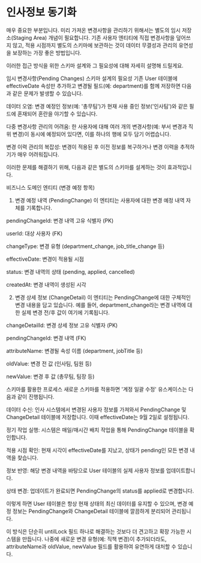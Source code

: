 # 인사정보 동기화

매우 중요한 부분입니다. 미리 가져온 변경사항을 관리하기 위해서는 별도의 임시 저장소(Staging Area) 개념이 필요합니다. 기존 사용자 엔티티에 직접 변경사항을 덮어쓰지 않고, 적용 시점까지 별도의 스키마에 보관하는 것이 데이터 무결성과 관리의 유연성을 보장하는 가장 좋은 방법입니다.

이러한 접근 방식을 위한 스키마 설계와 그 필요성에 대해 자세히 설명해 드릴게요.

임시 변경사항(Pending Changes) 스키마 설계의 필요성
기존 User 테이블에 effectiveDate 속성만 추가하고 변경될 필드(예: department)를 함께 저장하면 다음과 같은 문제가 발생할 수 있습니다.

데이터 오염: 변경 예정인 정보(예: '총무팀')가 현재 사용 중인 정보('인사팀')와 같은 필드에 혼재되어 혼란을 야기할 수 있습니다.

다중 변경사항 관리의 어려움: 한 사용자에 대해 여러 개의 변경사항(예: 부서 변경과 직위 변경)이 동시에 예정되어 있다면, 이를 하나의 행에 모두 담기 어렵습니다.

변경 이력 관리의 복잡성: 변경이 적용된 후 이전 정보를 복구하거나 변경 이력을 추적하기가 매우 어려워집니다.

이러한 문제를 해결하기 위해, 다음과 같은 별도의 스키마를 설계하는 것이 효과적입니다.

비즈니스 도메인 엔티티 (변경 예정 항목)
1. 변경 예정 내역 (PendingChange)
이 엔티티는 사용자에 대한 변경 예정 내역 자체를 기록합니다.

pendingChangeId: 변경 내역 고유 식별자 (PK)

userId: 대상 사용자 (FK)

changeType: 변경 유형 (department_change, job_title_change 등)

effectiveDate: 변경이 적용될 시점

status: 변경 내역의 상태 (pending, applied, cancelled)

createdAt: 변경 내역이 생성된 시각

2. 변경 상세 정보 (ChangeDetail)
이 엔티티는 PendingChange에 대한 구체적인 변경 내용을 담고 있습니다. 예를 들어, department_change라는 변경 내역에 대한 실제 변경 전/후 값이 여기에 기록됩니다.

changeDetailId: 변경 상세 정보 고유 식별자 (PK)

pendingChangeId: 변경 내역 (FK)

attributeName: 변경될 속성 이름 (department, jobTitle 등)

oldValue: 변경 전 값 (인사팀, 팀원 등)

newValue: 변경 후 값 (총무팀, 팀장 등)

스키마를 활용한 프로세스
새로운 스키마를 적용하면 '계정 일괄 수정' 유스케이스는 다음과 같이 진행됩니다.

데이터 수신: 인사 시스템에서 변경된 사용자 정보를 가져와서 PendingChange 및 ChangeDetail 테이블에 저장합니다. 이때 effectiveDate는 9월 2일로 설정됩니다.

정기 작업 실행: 시스템은 매일/매시간 배치 작업을 통해 PendingChange 테이블을 확인합니다.

적용 시점 확인: 현재 시각이 effectiveDate를 지났고, 상태가 pending인 모든 변경 내역을 찾습니다.

정보 반영: 해당 변경 내역을 바탕으로 User 테이블의 실제 사용자 정보를 업데이트합니다.

상태 변경: 업데이트가 완료되면 PendingChange의 status를 applied로 변경합니다.

이렇게 하면 User 테이블은 항상 현재 상태의 최신 데이터를 유지할 수 있으며, 변경 예정 정보는 PendingChange와 ChangeDetail 테이블에 깔끔하게 분리되어 관리됩니다.

이 방식은 단순히 untilLock 필드 하나로 해결하는 것보다 더 견고하고 확장 가능한 시스템을 만듭니다. 나중에 새로운 변경 유형(예: 직책 변경)이 추가되더라도, attributeName과 oldValue, newValue 필드를 활용하여 유연하게 대처할 수 있습니다.